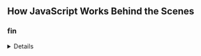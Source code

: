## How JavaScript Works Behind the Scenes

<!-- <details> -->
<summary>

</summary>

### fin

<details>
</details>

<!-- </details> -->
